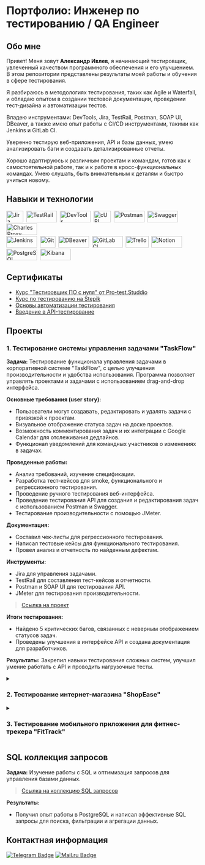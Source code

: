 
# Портфолио: Инженер по тестированию / QA Engineer

## Обо мне

Привет! Меня зовут **Александр Ивлев**, я начинающий тестировщик, увлеченный качеством программного обеспечения и его улучшением. 
В этом репозитории представлены результаты моей работы и обучения в сфере тестирования.

Я разбираюсь в методологиях тестирования, таких как Agile и Waterfall, и обладаю опытом в создании тестовой документации, проведении тест-дизайна и автоматизации тестов.

Владею инструментами: DevTools, Jira, TestRail, Postman, SOAP UI, DBeaver, а также имею опыт работы с CI/CD инструментами, такими как Jenkins и GitLab CI.

Уверенно тестирую веб-приложения, API и базы данных, умею анализировать баги и создавать детализированные отчеты.

Хорошо адаптируюсь к различным проектам и командам, готов как к самостоятельной работе, так и к работе в кросс-функциональных командах. Умею слушать, быть внимательным к деталям и быстро учиться новому.

## Навыки и технологии
<div> 
  <img src="https://img.shields.io/badge/Jira-blue" title="Jira" alt="Jira" width="44" height="30"/>&nbsp;
  <img src="https://img.shields.io/badge/TestRail-purple" title="TestRail" alt="TestRail" width="80" height="30"/>&nbsp;
  <img src="https://img.shields.io/badge/DevTools-grey" title="DevTools" alt="DevTools" width="80" height="30"/>&nbsp;
  <img src="https://img.shields.io/badge/cURL-black" title="cURL" alt="cURL" width="45" height="30"/>&nbsp;
  <img src="https://img.shields.io/badge/Postman-orange" title="Postman" alt="Postman" width="80" height="30"/>&nbsp;
  <img src="https://img.shields.io/badge/Swagger-green" title="Swagger" alt="Swagger" width="80" height="30"/>&nbsp;
  <img src="https://img.shields.io/badge/Charles_Proxy-lightgrey" title="Charles Proxy" alt="Charles Proxy" width="80" height="30"/>&nbsp;
</div>
<div>
  <img src="https://img.shields.io/badge/Jenkins-black" title="Jenkins" alt="Jenkins" width="80" height="30"/>&nbsp;
  <img src="https://img.shields.io/badge/Git-red" title="Git" alt="Git" width="40" height="30"/>&nbsp;
  <img src="https://img.shields.io/badge/DBeaver-blue" title="DBeaver" alt="DBeaver" width="80" height="30"/>&nbsp;
  <img src="https://img.shields.io/badge/GitLab_CI-yellow" title="GitLab CI" alt="GitLab CI" width="80" height="30"/>&nbsp;
  <img src="https://img.shields.io/badge/Trello-blue" title="Trello" alt="Trello" width="60" height="30"/>&nbsp;
  <img src="https://img.shields.io/badge/Notion-black" title="Notion" alt="Notion" width="80" height="30"/>&nbsp;
  <img src="https://img.shields.io/badge/PostgreSQL-darkblue" title="PostgreSQL" alt="PostgreSQL" width="80" height="30"/>&nbsp;
  <img src="https://img.shields.io/badge/Kibana-pink" title="Kibana" alt="Kibana" width="80" height="30"/>&nbsp;
</div>

## Сертификаты
- [Курс "Тестировщик ПО с нуля" от Pro-test.Studdio](https://drive.google.com/file/d/1UzAkYLtwJl30TuuNj3PPEyKALnYpdat7/view?usp=sharing)
- [Курс по тестированию на Stepik](https://stepik.org/cert/...)
- [Основы автоматизации тестирования](https://stepik.org/cert/...)
- [Введение в API-тестирование](https://stepik.org/cert/...)

## Проекты

### 1. Тестирование системы управления задачами "TaskFlow"

**Задача:** Тестирование функционала управления задачами в корпоративной системе "TaskFlow", с целью улучшения производительности и удобства использования. Программа позволяет управлять проектами и задачами с использованием drag-and-drop интерфейса.

**Основные требования (user story):** 
- Пользователи могут создавать, редактировать и удалять задачи с привязкой к проектам.
- Визуальное отображение статуса задач на доске проектов.
- Возможность комментирования задач и их интеграции с Google Calendar для отслеживания дедлайнов.
- Функционал уведомлений для командных участников о изменениях в задачах.

**Проведенные работы:**
- Анализ требований, изучение спецификации.
- Разработка тест-кейсов для smoke, функционального и регрессионного тестирования.
- Проведение ручного тестирования веб-интерфейса.
- Проведение тестирования API для создания и редактирования задач с использованием Postman и Swagger.
- Тестирование производительности с помощью JMeter.
  
**Документация:**
- Составил чек-листы для регрессионного тестирования.
- Написал тестовые кейсы для функционального тестирования.
- Провел анализ и отчетность по найденным дефектам.

**Инструменты:**
- Jira для управления задачами.
- TestRail для составления тест-кейсов и отчетности.
- Postman и SOAP UI для тестирования API.
- JMeter для тестирования производительности.

> [Ссылка на проект](https://docs.google.com/document/d/1wc-b1WIapu6D9C7ePml76K0YGo6Y4uF8DTOm0vVbxiU/edit?usp=sharing)

**Итоги тестирования:**
- Найдено 5 критических багов, связанных с неверным отображением статусов задач.
- Проведены улучшения в интерфейсе API и создана документация для разработчиков.

**Результаты:** 
Закрепил навыки тестирования сложных систем, улучшил умение работать с API и проводить нагрузочные тесты.

<details>
  <summary><h3>2. Тестирование интернет-магазина "ShopEase"</h3></summary>
  
  **Задача:** Провести комплексное тестирование веб-приложения интернет-магазина "ShopEase", включая функциональное тестирование корзины покупок, оплаты, фильтров товаров, регистрации и авторизации пользователей.

  **Основные требования (user story):**
  - Пользователи могут регистрироваться и авторизовываться.
  - Корзина должна сохранять добавленные товары, даже если пользователь закрывает браузер.
  - Возможность выбора способов оплаты (банковская карта, электронные деньги).
  - Применение фильтров товаров по цене, бренду и категории.
  - Поддержка отзывов на товары.

  **Проведенные работы:**
  - Разработка тест-кейсов для функционального тестирования (корзина, фильтры, оплата).
  - Тестирование API для регистрации пользователей, добавления товаров в корзину и завершения покупок.
  - Проведение кроссбраузерного тестирования для проверки совместимости с Chrome, Firefox, Safari.
  - Написание тестов для проверки безопасности (SQL-инъекции, XSS-атаки).
    
  **Инструменты:**
  - Jira для управления задачами.
  - Postman для API-тестирования.
  - Jenkins для автоматизации запуска тестов.
  - Selenium для создания автоматизированных тестов UI.
    
  **Документация:**
  - Чек-листы для регрессионного тестирования.
  - Отчеты о выявленных дефектах и рекомендациях по их исправлению.

  **Итоги тестирования:**
  - Найдено 7 багов в системе оплаты, 3 из которых критические.
  - Проведена оптимизация фильтров товаров для ускорения работы на мобильных устройствах.

  **Результаты:**
  Укрепил навыки кроссбраузерного тестирования, проверки безопасности веб-приложений и создания автоматизированных тестов.

</details>

<details>
  <summary><h3>3. Тестирование мобильного приложения для фитнес-трекера "FitTrack"</h3></summary>
  
  **Задача:** Провести тестирование мобильного приложения для фитнес-трекера, включая проверку синхронизации данных с устройством и расчетов сжигаемых калорий.

  **Основные требования (user story):**
  - Синхронизация данных трекера с мобильным приложением (шаги, пульс, сон).
  - Точное отображение сожженных калорий на основе активности.
  - Поддержка уведомлений о достижении целей (например, количество шагов).
  - Интеграция с Google Fit и Apple Health.

  **Проведенные работы:**
  - Разработка тест-кейсов для функционального тестирования основных функций (синхронизация, уведомления, интеграции).
  - Проведение тестирования API для проверки корректности передачи данных.
  - Тестирование работы приложения на различных устройствах и версиях ОС (Android, iOS).
  - Проведение нагрузочного тестирования для оценки стабильности работы при большом количестве данных.

  **Инструменты:**
  - Charles Proxy для анализа сетевых запросов.
  - Postman для API-тестирования.
  - Android Studio и Xcode для тестирования на эмуляторах.
    
  **Итоги тестирования:**
  - Найдено 4 критических багов в синхронизации данных.
  - Исправлены ошибки, связанные с некорректным расчетом калорий.

  **Результаты:**
  Углубил знания в мобильном тестировании и работе с различными API интеграциями.

</details>


## SQL коллекция запросов

**Задача:** Изучение работы с SQL и оптимизация запросов для управления базами данных.

> [Ссылка на коллекцию SQL запросов](https://docs.google.com/document/d/1ralUTIh6trcVYMP-7gmE5e4WyQNkDxb65N2WHoocq3M/edit?usp=sharing)

**Результаты:**
- Получил опыт работы в PostgreSQL и написал эффективные SQL запросы для поиска, фильтрации и агрегации данных.

## Контактная информация
[![Telegram Badge](https://img.shields.io/badge/-alexivlev_tester-blue?style=flat&logo=Telegram&logoColor=white)](...)     [![Mail.ru Badge](https://img.shields.io/badge/-Mail.ru-blue?style=flat&logo=Mail.ru&logoColor=orange)](...)
